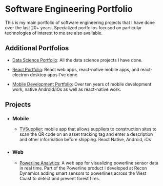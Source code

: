 # Software Engineering Portfolio
This is my main portfolio of software engineering projects that I have done over the last 20+ years.  Specialized portfolios focused on particular technologies of interest to me are also available.

## Additional Portfolios

  - [Data Science Portfolio](https://github.com/garygause/portfolio-data-science): All the data science projects I have done.

  - [React Portfolio](https://github.com/garygause/portfolio-react): React web apps, react-native mobile apps, and react-electron desktop apps I've done.

  - [Mobile Development Portfolio](https://github.com/garygause/portfolio-mobile): Over ten years of mobile development work, native Android/iOs as well as react-native work.
  
## Projects

- ### Mobile

     - [TVSupplier](https://github.com/garygause/portfolio-projects/tree/master/tvsupplier/README.md):  mobile app that allows suppliers to construction sites to scan the QR code on an asset tracking tag and enter a description and other information before shipping.  React Native, Android, iOs

- ### Web

  - [Powerline Analytics](https://github.com/garygause/portfolio-projects/tree/master/powerline/README.md#analytics): A web app for visualizing powerline sensor data in real time.  Part of the Powerline product I developed at Recon Dynamics adding smart sensors to powerlines across the West Coast to detect and prevent forest fires.



